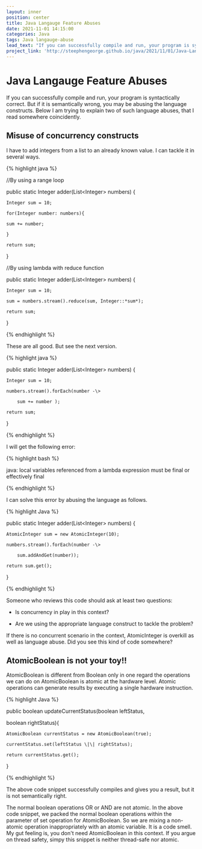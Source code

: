 ```yaml
---
layout: inner
position: center
title: Java Langauge Feature Abuses
date: 2021-11-01 14:15:00
categories: Java
tags: Java langauge-abuse
lead_text: "If you can successfully compile and run, your program is syntactically correct. But if it is semantically wrong, you may be abusing the language constructs. Below I am trying to explain two of such language abuses, that I read somewhere coincidently."
project_link: 'http://steephengeorge.github.io/java/2021/11/01/Java-Langauge-Feature-Abuses.html'
---
```

# Java Langauge Feature Abuses


If you can successfully compile and run, your program is syntactically
correct. But if it is semantically wrong, you may be abusing the
language constructs. Below I am trying to explain two of such language
abuses, that I read somewhere coincidently.

## Misuse of concurrency constructs

I have to add integers from a list to an already known value. I can
tackle it in several ways.

{% highlight java %}

//By using a range loop

public static Integer adder(List\<Integer\> numbers) {

	Integer sum = 10;

	for(Integer number: numbers){

	sum += number;

	}

	return sum;

}

//By using lambda with reduce function

public static Integer adder(List\<Integer\> numbers) {

	Integer sum = 10;

	sum = numbers.stream().reduce(sum, Integer::*sum*);

	return sum;

}

{% endhighlight %}

These are all good. But see the next version.

{% highlight java %}

public static Integer adder(List\<Integer\> numbers) {

	Integer sum = 10;

	numbers.stream().forEach(number -\>

		sum += number );

	return sum;

}

{% endhighlight %}

I will get the following error:

{% highlight bash %}

java: local variables referenced from a lambda expression must be final
or effectively final

{% endhighlight %}

I can solve this error by abusing the language as follows.

{% highlight Java %}

public static Integer adder(List\<Integer\> numbers) {

	AtomicInteger sum = new AtomicInteger(10);

	numbers.stream().forEach(number -\>

		sum.addAndGet(number));

	return sum.get();

}

{% endhighlight %}

Someone who reviews this code should ask at least two questions:

-   Is concurrency in play in this context?

-   Are we using the appropriate language construct to tackle the problem?

If there is no concurrent scenario in the context, AtomicInteger is
overkill as well as language abuse. Did you see this kind of code
somewhere?

## AtomicBoolean is not your toy!!

AtomicBoolean is different from Boolean only in one regard the
operations we can do on AtomicBoolean is atomic at the hardware level.
Atomic operations can generate results by executing a single hardware
instruction.

{% highlight Java %}

public boolean updateCurrentStatus(boolean leftStatus,

boolean rightStatus){

	AtomicBoolean currentStatus = new AtomicBoolean(true);

	currentStatus.set(leftStatus \|\| rightStatus);

	return currentStatus.get();

}

{% endhighlight %}

The above code snippet successfully compiles and gives you a result, but
it is not semantically right.

The normal boolean operations OR or AND are not atomic. In the above
code snippet, we packed the normal boolean operations within the
parameter of set operation for AtomicBoolean. So we are mixing a
non-atomic operation inappropriately with an atomic variable. It is a
code smell. My gut feeling is, you don\'t need AtomicBoolean in this
context. If you argue on thread safety, simpy this snippet is neither
thread-safe nor atomic.
